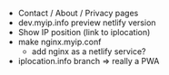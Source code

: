 - Contact / About / Privacy pages
- dev.myip.info preview netlify version
- Show IP position (link to iplocation)
- make nginx.myip.conf
  - add nginx as a netlify service?
- iplocation.info branch => really a PWA
